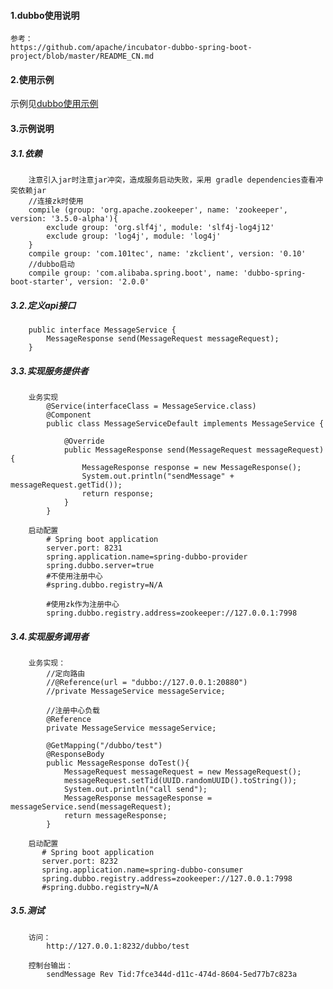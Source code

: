 #### 1.dubbo使用说明
    参考：
    https://github.com/apache/incubator-dubbo-spring-boot-project/blob/master/README_CN.md
#### 2.使用示例

示例见[dubbo使用示例](https://github.com/coral-learning/spring-boot-example/tree/master/spring-dubbo)

#### 3.示例说明
##### 3.1.依赖
        注意引入jar时注意jar冲突，造成服务启动失败，采用 gradle dependencies查看冲突依赖jar
        //连接zk时使用
        compile (group: 'org.apache.zookeeper', name: 'zookeeper', version: '3.5.0-alpha'){
            exclude group: 'org.slf4j', module: 'slf4j-log4j12'
            exclude group: 'log4j', module: 'log4j'
        }
        compile group: 'com.101tec', name: 'zkclient', version: '0.10'
        //dubbo启动
        compile group: 'com.alibaba.spring.boot', name: 'dubbo-spring-boot-starter', version: '2.0.0'
        
        
##### 3.2.定义api接口
        public interface MessageService {
            MessageResponse send(MessageRequest messageRequest);
        }

    
##### 3.3.实现服务提供者
    
        业务实现
            @Service(interfaceClass = MessageService.class)
            @Component
            public class MessageServiceDefault implements MessageService {
            
                @Override
                public MessageResponse send(MessageRequest messageRequest) {
                    MessageResponse response = new MessageResponse();
                    System.out.println("sendMessage" + messageRequest.getTid());
                    return response;
                }
            }
        
        启动配置
            # Spring boot application
            server.port: 8231
            spring.application.name=spring-dubbo-provider
            spring.dubbo.server=true
            #不使用注册中心
            #spring.dubbo.registry=N/A
            
            #使用zk作为注册中心
            spring.dubbo.registry.address=zookeeper://127.0.0.1:7998
##### 3.4.实现服务调用者
    
        业务实现：
            //定向路由
            //@Reference(url = "dubbo://127.0.0.1:20880")
            //private MessageService messageService;
        
            //注册中心负载
            @Reference
            private MessageService messageService;
        
            @GetMapping("/dubbo/test")
            @ResponseBody
            public MessageResponse doTest(){
                MessageRequest messageRequest = new MessageRequest();
                messageRequest.setTid(UUID.randomUUID().toString());
                System.out.println("call send");
                MessageResponse messageResponse = messageService.send(messageRequest);
                return messageResponse;
            }
            
        启动配置
           # Spring boot application
           server.port: 8232
           spring.application.name=spring-dubbo-consumer
           spring.dubbo.registry.address=zookeeper://127.0.0.1:7998
           #spring.dubbo.registry=N/A
##### 3.5.测试
        访问：
            http://127.0.0.1:8232/dubbo/test
        
        控制台输出：
            sendMessage Rev Tid:7fce344d-d11c-474d-8604-5ed77b7c823a
    
